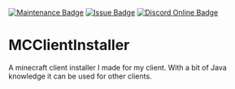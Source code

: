 [![Maintenance Badge](https://img.shields.io/maintenance/yes/2020?style=flat-square)]()
[![Issue Badge](https://img.shields.io/github/issues/Fridtjof-DE/MCClientInstaller?style=flat-square)](https://github.com/Fridtjof-DE/MCClientInstaller/issues)
[![Discord Online Badge](https://img.shields.io/discord/698210072899223642?style=flat-square)](https://discord.gg/FgrTcfQ)
# MCClientInstaller

A minecraft client installer I made for my client. With a bit of Java knowledge it can be used for other clients.
